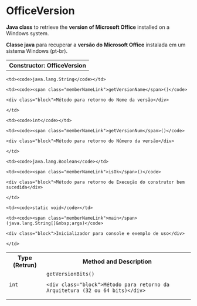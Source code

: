 # OfficeVersion



<b>Java class</b> to retrieve the <b>version of Microsoft Office</b> installed on a Windows system.



<b>Classe java</b> para recuperar a <b>versão do Microsoft Office</b> instalada em um sistema Windows (pt-br).





<table border="0" cellpadding="3" cellspacing="0" >

<tr>

  <th> Constructor: OfficeVersion </th>

</tr>





<table border="0" cellpadding="3" cellspacing="0" >

<tr>

  <th  scope="col">Type (Retrun)</th>

  <th  scope="col">Method and Description</th>

</tr>



<tr>

  <td ><code>int</code></td>

  <td ><code>getVersionBits()</code>

    <div class="block">Método para retorno da Arquitetura (32 ou 64 bits)</div>

  </td>

</tr>



<tr>

	<td><code>java.lang.String</code></td>

	<td><code><span class="memberNameLink">getVersionName</span>()</code>

	<div class="block">Método para retorno do Nome da versão</div>

	</td>

</tr>



<tr>

	<td><code>int</code></td>

	<td><code><span class="memberNameLink">getVersionNum</span>()</code>

	<div class="block">Método para retorno do Número da versão</div>

	</td>

</tr>



<tr>

	<td><code>java.lang.Boolean</code></td>

	<td><code><span class="memberNameLink">isOk</span>()</code>

	<div class="block">Método para retorno de Execução do construtor bem sucedida</div>

	</td>

</tr>



<tr>

	<td><code>static void</code></td>

	<td><code><span class="memberNameLink">main</span>(java.lang.String[]&nbsp;args)</code>

	<div class="block">Inicializador para console e exemplo de uso</div>

	</td>

</tr>



</table>
